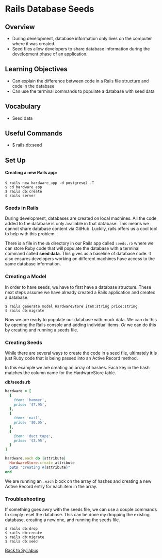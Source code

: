 # Rails Database Seeds

## Overview
- During development, database information only lives on the computer where it was created.
- Seed files allow developers to share database information during the development phase of an application.

## Learning Objectives
- Can explain the difference between code in a Rails file structure and code in the database
- Can use the terminal commands to populate a database with seed data

## Vocabulary
- Seed data

## Useful Commands
- $ rails db:seed

## Set Up

#### Creating a new Rails app:
```
$ rails new hardware_app -d postgresql -T
$ cd hardware_app
$ rails db:create
$ rails server
```

### Seeds in Rails
During development, databases are created on local machines. All the code added to the database is only available in that database. This means we cannot share database content via GitHub. Luckily, rails offers us a cool tool to help with this problem.

There is a file in the `db` directory in our Rails app called `seeds.rb` where we can store Ruby code that will  populate the database with a terminal command called **seed data**. This gives us a baseline of database code. It also ensures developers working on different machines have access to the same database information.

### Creating a Model
In order to have seeds, we have to first have a database structure. These next steps assume we have already created a Rails application and created a database.

```
$ rails generate model HardwareStore item:string price:string
$ rails db:migrate
```

Now we are ready to populate our database with mock data. We can do this by opening the Rails console and adding individual items. *Or* we can do this by creating and running a seeds file.

### Creating Seeds
While there are several ways to create the code in a seed file, ultimately it is just Ruby code that is being passed into an Active Record method.

In this example we are creating an array of hashes. Each key in the hash matches the column name for the HardwareStore table.

**db/seeds.rb**
```ruby
hardware = [
  {
    item: 'hammer',
    price: '$7.95',
  },
  {
    item: 'nail',
    price: '$0.05',
  },
  {
    item: 'duct tape',
    price: '$3.95',
  }
]

hardware.each do |attribute|
  HardwareStore.create attribute
  puts "creating #{attribute}"
end
```

We are running an `.each` block on the array of hashes and creating a new Active Record entry for each item in the array.

### Troubleshooting
If something goes awry with the seeds file, we can use a couple commands to simply reset the database. This can be done my dropping the existing database, creating a new one, and running the seeds file.

```
$ rails db:drop
$ rails db:create
$ rails db:migrate
$ rails db:seed
```


[ Back to Syllabus ](../README.md#ruby-on-rails)
